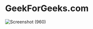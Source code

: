 # GeekForGeeks.com

![Screenshot (960)](https://github.com/user-attachments/assets/2d3708d5-8932-41e8-b0a4-d6769623d053)
